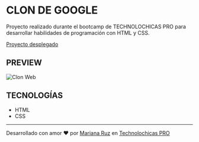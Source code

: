 # CLON DE GOOGLE

Proyecto realizado durante el bootcamp de TECHNOLOCHICAS PRO para desarrollar habilidades de programación con HTML y CSS.

[Proyecto desplegado](https://clon-google-b7-g2-dun.vercel.app)

## PREVIEW
![Clon Web](/miPortafolio/ASSETS/GoogleClon.JPG)

## TECNOLOGÍAS

* HTML
* CSS

---

Desarrollado con amor ❤️ por [Mariana Ruz](www.linkedin.com/in/mariana-montserrat-ruz-blanco-b72374221) en [Technolochicas PRO](https://tecnolochicas.mx)